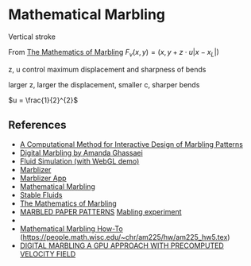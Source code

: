 # Mathematical Marbling

Vertical stroke

From [The Mathematics of Marbling](http://people.csail.mit.edu/jaffer/Marbling/Mathematics)
$F_v(x, y) = (x, y + z \cdot u |x - x_L|)$

z, u control maximum displacement and sharpness of bends

larger z, larger the displacement, smaller c, sharper bends

$u = \frac{1}{2}^{2}$

## References

- [A Computational Method for Interactive Design of Marbling Patterns](https://www.researchgate.net/publication/330940964_A_Computational_Method_for_Interactive_Design_of_Marbling_Patterns/link/5e42f45492851c7f7f2f9031/download?_tp=eyJjb250ZXh0Ijp7ImZpcnN0UGFnZSI6InB1YmxpY2F0aW9uIiwicGFnZSI6InB1YmxpY2F0aW9uIn19)
- [Digital Marbling by Amanda Ghassaei](https://blog.amandaghassaei.com/2022/10/25/digital-marbling/)
- [Fluid Simulation (with WebGL demo)](https://jamie-wong.com/2016/08/05/webgl-fluid-simulation/)
- [Marblizer](https://github.com/nickswalker/marblizer)
- [Marblizer App](https://marblizer.nickwalker.us)
- [Mathematical Marbling](http://www.cad.zju.edu.cn/home/jin/cga2012/mmarbling.pdf)
- [Stable Fluids](https://www.dgp.toronto.edu/public_user/stam/reality/Research/pdf/ns.pdf)
- [The Mathematics of Marbling](http://people.csail.mit.edu/jaffer/Marbling/Mathematics)
- [MARBLED PAPER PATTERNS](https://content.lib.washington.edu/dpweb/patterns.html)
  [Mabling experiment](https://github.com/amandaghassaei/marbling-experiment/blob/main/src/simulation.ts)
- [](http://digital-marbling.de)
- [Mathematical Marbling How-To](https://people.csail.mit.edu/jaffer/Marbling/How-To)
  (https://people.math.wisc.edu/~chr/am225/hw/am225_hw5.tex)
- [DIGITAL MARBLING A GPU APPROACH WITH PRECOMPUTED VELOCITY FIELD](https://cs.uwaterloo.ca/sites/ca.computer-science/files/uploads/files/cs-2014-08.pdf)
